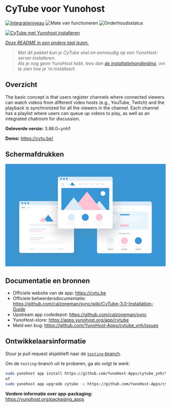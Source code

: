 <!--
NB: Deze README is automatisch gegenereerd door <https://github.com/YunoHost/apps/tree/master/tools/readme_generator>
Hij mag NIET handmatig aangepast worden.
-->

# CyTube voor Yunohost

[![Integratieniveau](https://apps.yunohost.org/badge/integration/cytube)](https://ci-apps.yunohost.org/ci/apps/cytube/)
![Mate van functioneren](https://apps.yunohost.org/badge/state/cytube)
![Onderhoudsstatus](https://apps.yunohost.org/badge/maintained/cytube)

[![CyTube met Yunohost installeren](https://install-app.yunohost.org/install-with-yunohost.svg)](https://install-app.yunohost.org/?app=cytube)

*[Deze README in een andere taal lezen.](./ALL_README.md)*

> *Met dit pakket kun je CyTube snel en eenvoudig op een YunoHost-server installeren.*  
> *Als je nog geen YunoHost hebt, lees dan [de installatiehandleiding](https://yunohost.org/install), om te zien hoe je 'm installeert.*

## Overzicht

The basic concept is that users register channels where connected viewers can watch videos from different video hosts (e.g., YouTube, Twitch) and the playback is synchronized for all the viewers in the channel.
Each channel has a playlist where users can queue up videos to play, as well as an integrated chatroom for discussion.


**Geleverde versie:** 3.86.0~ynh1

**Demo:** <https://cytu.be/>

## Schermafdrukken

![Schermafdrukken van CyTube](./doc/screenshots/example.jpg)

## Documentatie en bronnen

- Officiele website van de app: <https://cytu.be>
- Officiele beheerdersdocumentatie: <https://github.com/calzoneman/sync/wiki/CyTube-3.0-Installation-Guide>
- Upstream app codedepot: <https://github.com/calzoneman/sync>
- YunoHost-store: <https://apps.yunohost.org/app/cytube>
- Meld een bug: <https://github.com/YunoHost-Apps/cytube_ynh/issues>

## Ontwikkelaarsinformatie

Stuur je pull request alsjeblieft naar de [`testing`-branch](https://github.com/YunoHost-Apps/cytube_ynh/tree/testing).

Om de `testing`-branch uit te proberen, ga als volgt te werk:

```bash
sudo yunohost app install https://github.com/YunoHost-Apps/cytube_ynh/tree/testing --debug
of
sudo yunohost app upgrade cytube -u https://github.com/YunoHost-Apps/cytube_ynh/tree/testing --debug
```

**Verdere informatie over app-packaging:** <https://yunohost.org/packaging_apps>
